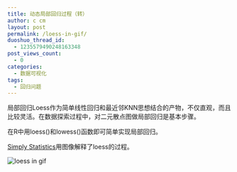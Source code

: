 ```yaml
---
title: 动态局部回归过程（转）
author: c cm
layout: post
permalink: /loess-in-gif/
duoshuo_thread_id:
  - 1235579490248163348
post_views_count:
  - 0
categories:
  - 数据可视化
tags:
  - 回归问题
---
```

局部回归Loess作为简单线性回归和最近邻KNN思想结合的产物，不仅直观，而且比较灵活。在数据探索过程中，对二元散点图做局部回归是基本步骤。

在R中用loess()和lowess()函数即可简单实现局部回归。

[Simply Statistics][1]用图像解释了loess的过程。

![loess in gif][2]

 [1]: http://simplystatistics.org/2014/02/13/loess-explained-in-a-gif/loess/
 [2]: http://simplystatistics.org/wp-content/uploads/2014/02/loess.gif
